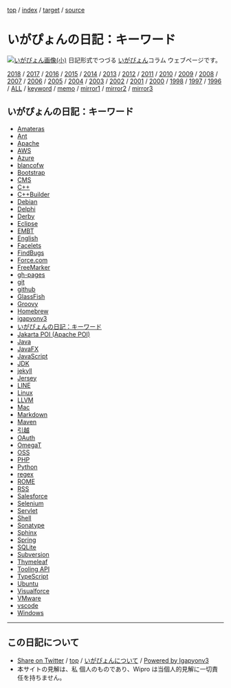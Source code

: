 [top](index.html) / [index](index.html) / [target](http://www.igapyon.jp/igapyon/diary/idxkeyword.html) / [source](https://github.com/igapyon/diary/blob/master/idxkeyword.src.md) 

いがぴょんの日記：キーワード
=====================================================================================================
[![いがぴょん画像(小)](http://www.igapyon.jp/igapyon/diary/images/iga200306s.jpg "いがぴょん")](http://www.igapyon.jp/igapyon/diary/memo/memoigapyon.html) 日記形式でつづる [いがぴょん](http://www.igapyon.jp/igapyon/diary/memo/memoigapyon.html)コラム ウェブページです。

[2018](2018/index.html)
/ [2017](2017/index.html)
/ [2016](2016/index.html)
/ [2015](2015/index.html)
/ [2014](2014/index.html)
/ [2013](2013/index.html)
/ [2012](2012/index.html)
/ [2011](2011/index.html)
/ [2010](2010/index.html)
/ [2009](2009/index.html)
/ [2008](2008/index.html)
/ [2007](2007/index.html)
/ [2006](2006/index.html)
/ [2005](2005/index.html)
/ [2004](2004/index.html)
/ [2003](2003/index.html)
/ [2002](2002/index.html)
/ [2001](2001/index.html)
/ [2000](2000/index.html)
/ [1998](1998/index.html)
/ [1997](1997/index.html)
/ [1996](1996/index.html)
/ [ALL](idxall.html)
 / [keyword](keyword/index.html) / [memo](memo/index.html) / [mirror1](http://www.igapyon.jp/igapyon/diary/) / [mirror2](http://igapyon.a.la9.jp/igapyon/diary/) / [mirror3](https://igapyon.github.io/diary/)

## いがぴょんの日記：キーワード

* [Amateras](keyword/amateras.html)
* [Ant](keyword/ant.html)
* [Apache](keyword/apache.html)
* [AWS](keyword/aws.html)
* [Azure](keyword/azure.html)
* [blancofw](keyword/blancofw.html)
* [Bootstrap](keyword/bootstrap.html)
* [CMS](keyword/cms.html)
* [C++](keyword/cpp.html)
* [C++Builder](keyword/cppbuilder.html)
* [Debian](keyword/debian.html)
* [Delphi](keyword/delphi.html)
* [Derby](keyword/derby.html)
* [Eclipse](keyword/eclipse.html)
* [EMBT](keyword/embt.html)
* [English](keyword/english.html)
* [Facelets](keyword/facelets.html)
* [FindBugs](keyword/findbugs.html)
* [Force.com](keyword/force.com.html)
* [FreeMarker](keyword/freemarker.html)
* [gh-pages](keyword/gh-pages.html)
* [git](keyword/git.html)
* [github](keyword/github.html)
* [GlassFish](keyword/glassfish.html)
* [Groovy](keyword/groovy.html)
* [Homebrew](keyword/homebrew.html)
* [igapyonv3](keyword/igapyonv3.html)
* [いがぴょんの日記：キーワード](keyword/index.html)
* [Jakarta POI (Apache POI)](keyword/jakartapoi.html)
* [Java](keyword/java.html)
* [JavaFX](keyword/javafx.html)
* [JavaScript](keyword/javascript.html)
* [JDK](keyword/jdk.html)
* [jekyll](keyword/jekyll.html)
* [Jersey](keyword/jersey.html)
* [LINE](keyword/line.html)
* [Linux](keyword/linux.html)
* [LLVM](keyword/llvm.html)
* [Mac](keyword/mac.html)
* [Markdown](keyword/markdown.html)
* [Maven](keyword/maven.html)
* [引越](keyword/moving.html)
* [OAuth](keyword/oauth.html)
* [OmegaT](keyword/omegat.html)
* [OSS](keyword/oss.html)
* [PHP](keyword/php.html)
* [Python](keyword/python.html)
* [regex](keyword/regex.html)
* [ROME](keyword/rome.html)
* [RSS](keyword/rss.html)
* [Salesforce](keyword/salesforce.html)
* [Selenium](keyword/selenium.html)
* [Servlet](keyword/servlet.html)
* [Shell](keyword/shell.html)
* [Sonatype](keyword/sonatype.html)
* [Sphinx](keyword/sphinx.html)
* [Spring](keyword/spring.html)
* [SQLite](keyword/sqlite.html)
* [Subversion](keyword/subversion.html)
* [Thymeleaf](keyword/thymeleaf.html)
* [Tooling API](keyword/tooling-api.html)
* [TypeScript](keyword/typescript.html)
* [Ubuntu](keyword/ubuntu.html)
* [Visualforce](keyword/visualforce.html)
* [VMware](keyword/vmware.html)
* [vscode](keyword/vscode.html)
* [Windows](keyword/windows.html)


----------------------------------------------------------------------------------------------------

## この日記について

* [Share on Twitter](https://twitter.com/intent/tweet?hashtags=igapyon%2Cdiary%2C%E3%81%84%E3%81%8C%E3%81%B4%E3%82%87%E3%82%93&text=%E3%81%84%E3%81%8C%E3%81%B4%E3%82%87%E3%82%93%E3%81%AE%E6%97%A5%E8%A8%98%EF%BC%9A%E3%82%AD%E3%83%BC%E3%83%AF%E3%83%BC%E3%83%89&url=http%3A%2F%2Fwww.igapyon.jp%2Figapyon%2Fdiary%2Fidxkeyword.html) / [top](index.html) / [いがぴょんについて](http://www.igapyon.jp/igapyon/diary/memo/memoigapyon.html) / [Powered by Igapyonv3](https://github.com/igapyon/igapyonv3)
* 本サイトの見解は、私 個人のものであり、Wipro は当個人的見解に一切責任を持ちません。 
